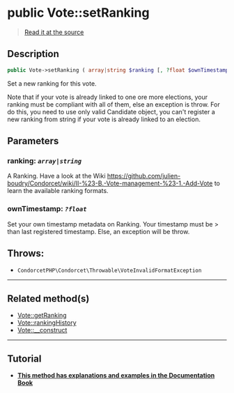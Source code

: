 # public Vote::setRanking

> [Read it at the source](https://github.com/julien-boudry/Condorcet/blob/master/src/Vote.php#L454)

## Description    

```php
public Vote->setRanking ( array|string $ranking [, ?float $ownTimestamp = null] ): static
```

Set a new ranking for this vote.

Note that if your vote is already linked to one ore more elections, your ranking must be compliant with all of them, else an exception is throw. For do this, you need to use only valid Candidate object, you can't register a new ranking from string if your vote is already linked to an election.

## Parameters

### **ranking:** *`array|string`*   
A Ranking. Have a look at the Wiki https://github.com/julien-boudry/Condorcet/wiki/II-%23-B.-Vote-management-%23-1.-Add-Vote to learn the available ranking formats.    

### **ownTimestamp:** *`?float`*   
Set your own timestamp metadata on Ranking. Your timestamp must be > than last registered timestamp. Else, an exception will be throw.    


## Throws:   

* ```CondorcetPHP\Condorcet\Throwable\VoteInvalidFormatException``` 

---------------------------------------

## Related method(s)      

* [Vote::getRanking](/Docs/api-reference/Vote%20Class/Vote--getRanking.md)    
* [Vote::rankingHistory](/Docs/api-reference/Vote%20Class/Vote--rankingHistory.md)    
* [Vote::__construct](/Docs/api-reference/Vote%20Class/Vote--__construct.md)    

---------------------------------------

## Tutorial

* **[This method has explanations and examples in the Documentation Book](https://www.condorcet.io/3.AsPhpLibrary/5.Votes/1.AddVotes)**    

